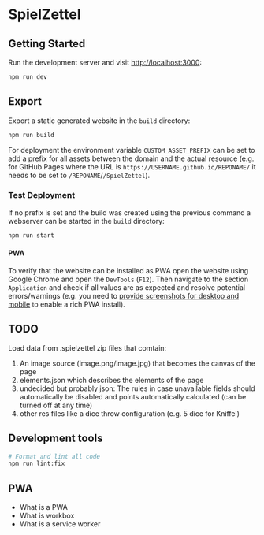 # SpielZettel

## Getting Started

Run the development server and visit [http://localhost:3000](http://localhost:3000):

```bash
npm run dev
```

## Export

Export a static generated website in the `build` directory:

```bash
npm run build
```

For deployment the environment variable `CUSTOM_ASSET_PREFIX` can be set to add a prefix for all assets between the domain and the actual resource (e.g. for GitHub Pages where the URL is `https://USERNAME.github.io/REPONAME/` it needs to be set to `/REPONAME`/`/SpielZettel`).

### Test Deployment

If no prefix is set and the build was created using the previous command a webserver can be started in the `build` directory:

```bash
npm run start
```

#### PWA

To verify that the website can be installed as PWA open the website using Google Chrome and open the `DevTools` (`F12`).
Then navigate to the section `Application` and check if all values are as expected and resolve potential errors/warnings (e.g. you need to [provide screenshots for desktop and mobile](https://developer.mozilla.org/en-US/docs/Web/Manifest/screenshots) to enable a rich PWA install).

## TODO

Load data from .spielzettel zip files that comtain:

1. An image source (image.png/image.jpg) that becomes the canvas of the page
2. elements.json which describes the elements of the page
3. undecided but probably json: The rules in case unavailable fields should automatically be disabled and points automatically calculated (can be turned off at any time)
4. other res files like a dice throw configuration (e.g. 5 dice for Kniffel)

## Development tools

```sh
# Format and lint all code
npm run lint:fix
```

## PWA

- What is a PWA
- What is workbox
- What is a service worker

